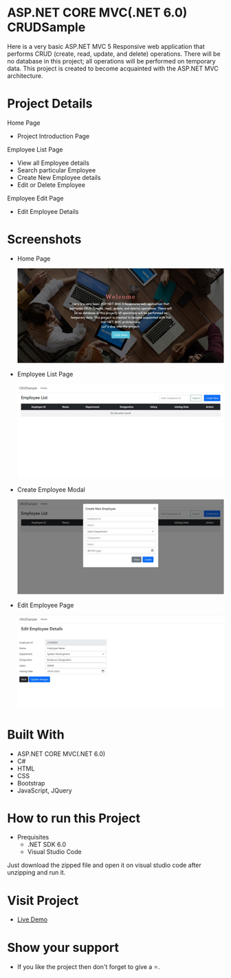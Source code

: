 # ASP.NET CORE MVC(.NET 6.0) CRUDSample

Here is a very basic ASP.NET MVC 5 Responsive web application that performs CRUD (create, read, update, and delete) operations. There will be no database in this project; all operations will be performed on temporary data. This project is created to become acquainted with the ASP.NET MVC architecture.

# Project Details

Home Page

- Project Introduction Page

Employee List Page

- View all Employee details
- Search particular Employee
- Create New Employee details
- Edit or Delete Employee

Employee Edit Page

- Edit Employee Details


# Screenshots

- Home Page

  ![Home Page](wwwroot/screenshots/Home-page.jpg)

- Employee List Page

  ![Employee List Page](wwwroot/screenshots/EmployeeList.jpg)

- Create Employee Modal

  ![Create Employee Modal](wwwroot/screenshots/CreateEmployee.jpg)

- Edit Employee Page

  ![Edit Employee Page](wwwroot/screenshots/EditEmployee.jpg)

# Built With

- ASP.NET CORE MVC(.NET 6.0)
- C#
- HTML
- CSS
- Bootstrap
- JavaScript, JQuery

# How to run this Project

- Prequisites
  - .NET SDK 6.0
  - Visual Studio Code

Just download the zipped file and open it on visual studio code after unzipping and run it.

# Visit Project

- [Live Demo](https://javidvajid.github.io/ASP.NET-MVC-CORE-5-CRUDSample/)


# Show your support

- If you like the project then don't forget to give a ⭐.
